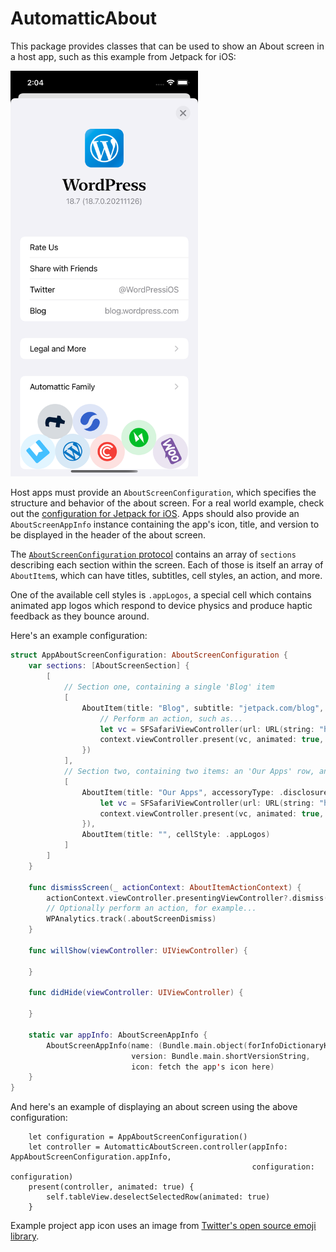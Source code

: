 # AutomatticAbout

This package provides classes that can be used to show an About screen in a host app, such as this example from Jetpack for iOS:

<img src="Images/about-screen.png" width=300 alt="A screenshot of the Jetpack for iOS About screen">

Host apps must provide an `AboutScreenConfiguration`, which specifies the structure and behavior of the about screen. For a real world example, check out the [configuration for Jetpack for iOS](https://github.com/wordpress-mobile/WordPress-iOS/blob/trunk/WordPress/Classes/ViewRelated/Me/App%20Settings/About/AppAboutScreenConfiguration.swift). Apps should also provide an `AboutScreenAppInfo` instance containing the app's icon, title, and version to be displayed in the header of the about screen.

The [`AboutScreenConfiguration` protocol](https://github.com/Automattic/AutomatticAbout-Swift/blob/main/Sources/AutomatticAbout/AboutScreenConfiguration.swift) contains an array of `sections` describing each section within the screen. Each of those is itself an array of `AboutItem`s, which can have titles, subtitles, cell styles, an action, and more.

One of the available cell styles is `.appLogos`, a special cell which contains animated app logos which respond to device physics and produce haptic feedback as they bounce around.

Here's an example configuration: 

```swift
struct AppAboutScreenConfiguration: AboutScreenConfiguration {
    var sections: [AboutScreenSection] {
        [
            // Section one, containing a single 'Blog' item
            [
                AboutItem(title: "Blog", subtitle: "jetpack.com/blog", cellStyle: .subtitle, action: { context in
                    // Perform an action, such as...
                    let vc = SFSafariViewController(url: URL(string: "https://jetpack.com/blog")!)
                    context.viewController.present(vc, animated: true, completion: nil)
                })
            ],
            // Section two, containing two items: an 'Our Apps' row, and a special cell containing animated app icons
            [
                AboutItem(title: "Our Apps", accessoryType: .disclosureIndicator, hidesSeparator: true, action: { context in
                    let vc = SFSafariViewController(url: URL(string: "https://example.com")!)
                    context.viewController.present(vc, animated: true, completion: nil)
                }),
                AboutItem(title: "", cellStyle: .appLogos)
            ]
        ]
    }

    func dismissScreen(_ actionContext: AboutItemActionContext) {
        actionContext.viewController.presentingViewController?.dismiss(animated: true)
        // Optionally perform an action, for example...
        WPAnalytics.track(.aboutScreenDismiss)
    }

    func willShow(viewController: UIViewController) {

    }

    func didHide(viewController: UIViewController) {

    }
    
    static var appInfo: AboutScreenAppInfo {
        AboutScreenAppInfo(name: (Bundle.main.object(forInfoDictionaryKey: "CFBundleDisplayName") as? String) ?? "",
                           version: Bundle.main.shortVersionString,
                           icon: fetch the app's icon here)
    }
}
```

And here's an example of displaying an about screen using the above configuration:

```
    let configuration = AppAboutScreenConfiguration()
    let controller = AutomatticAboutScreen.controller(appInfo: AppAboutScreenConfiguration.appInfo,
                                                      configuration: configuration)
    present(controller, animated: true) {
        self.tableView.deselectSelectedRow(animated: true)
    }
```

Example project app icon uses an image from [Twitter's open source emoji library](https://twemoji.twitter.com).
